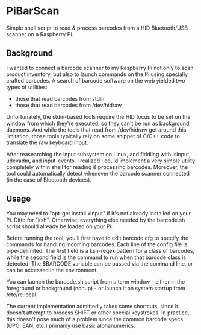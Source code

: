 # PiBarScan
Simple shell script to read &amp; process barcodes from a HID Bluetooth/USB scanner on a Raspberry Pi.  

## Background
I wanted to connect a barcode scanner to my Raspberry Pi not only to scan product inventory, but also to launch commands on the Pi using specially crafted barcodes.  A search of barcode software on the web yielded two types of utilities:
* those that read barcodes from stdin
* those that read barcodes from /dev/hidraw

Unfortunately, the stdin-based tools require the HID focus to be set on the window from which they're executed, so they can't be run as background daemons.  And while the tools that read from /dev/hidraw get around this limitation, those tools typically rely on some snippet of C/C++ code to translate the raw keyboard input.  

After reasearching the input subsystem on Linux, and fiddling with lsinput, udevadm, and input-events, I realized I could implement a very simple utility completely within shell for reading & processing barcodes.  Moreover, the tool could automatically detect whenever the barcode scanner connected (in the case of Bluetooth devices).

## Usage
You may need to "apt-get install xinput" if it's not already installed on your Pi.  Ditto for "ksh".  Otherwise, everything else needed by the barcode.sh script should already be loaded on your Pi.  

Before running the tool, you'll first have to edit barcode.cfg to specify the commands for handling incoming barcodes.  Each line of the config file is pipe-delimited.  The first field is a ksh-regex pattern for a class of barcodes, while the second field is the command to run when that barcode class is detected.  The $BARCODE variable can be passed via the command line, or can be accessed in the environment.  

You can launch the barcode.sh script from a term window - either in the foreground or background (nohup) - or launch it on system startup from /etc/rc.local.  

The current implementation admittedly takes some shortcuts, since it doesn't attempt to process SHIFT or other special keystrokes.  In practice, this doesn't pose much of a problem since the common barcode specs (UPC, EAN, etc.) primarily use basic alphanumerics.
